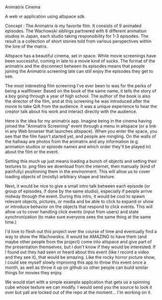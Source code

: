 Animatrix Cinema

A web vr application using altspace sdk.

Concept : 
The Animatrix is my favorite film. It consists of 9 animated episodes. The Wachowski siblings partnered with 6 different animation studios in Japan, each studio taking responsibility for 1-3 episodes. The result is a collection of short stories told from various perspectives within the lore of the matrix.

Altspace has a beautiful cinema, set in space. While movie screenings have been successful, coming in late to a movie kind of sucks. The format of the animatrix and the disconnect between its episodes means that people joining the Animatrix screening late can still enjoy the episodes they get to see.

The most interesting film screening I've ever been to was for the perks of being a wallflower. Based on the book of the same name, it tells the story of a boy going through a year of high school. The author of the book is also the director of the film, and at this screening he was introduced after the movie to take Q/A from the audience. It was a unique experience to hear the creator talk about his work and interact directly with the audience.

Here is the idea for my animatrix app. Imagine being in the cinema having joined the "Animatrix Screening" event through a menu in altspace (or a link in any Web browser that launches altspace). When you enter the space, you see that the film hasn't started yet, and people are mingling. On the walls of the hallway are photos from the animatrix and any information (e.g. animation studios or episode names and which order they'll be played in) about the film or the event.

Setting this much up just means loading a bunch of objects and setting their textures to .png files we download from the internet, then manually (kind of painfully) positioning them in the environment. This will allow us to cover loading objects of (mostly) arbitrary shape and texture.

Next, it would be nice to give a small intro talk between each episode (or group of episodes, if done by the same studio), especially if people arrive midway through the event. During this intro, it would be cool to spawn relevant objects, pictures, or media and be able to click to expand or show or introduce behavior on the objects that respond to click events. This will allow us to cover handling click events (input from users) and state synchronization (to make sure everyone sees the same
thing at the same time.)

I'd love to flesh out this project over the course of time and eventually find a way to show the Wachowskis. It would be AMAZING to have them (and maybe other people from the project) come into altspace and give part of the presentation themselves, but I don't know if they would be interested. If I found out they had seen or heard about this event (like I record a video and they see it), that would be amazing. Like the rocky horror picture show, I could see myself slowly improving this app to
throw this event once a month, as well as throw it up on github so other people can build similar things for movies they enjoy.

We would start with a simple example application that gets us a spinning cube whose texture we can modify. I would send you the source to look it over but yall are locked out of the repo at the moment... I'm working on it.
